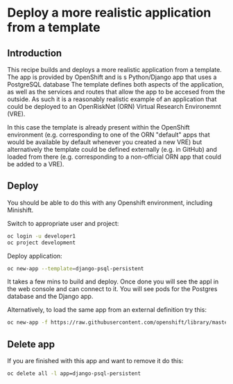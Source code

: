 # Deploy a more realistic application from a template

## Introduction

This recipe builds and deploys a more realistic application from a template. The app is provided by OpenShift and is s Python/Django app
that uses a PostgreSQL database The template defines both aspects of the application, as well as the services and routes that allow the 
app to be accesed from the outside. As such it is a reasonably realistic example of an application that could be deployed to an 
OpenRiskNet (ORN) Virtual Research Environemnt (VRE). 

In this case the template is already present within the OpenShift environment (e.g. corresponding to one of the ORN "default" apps that 
would be available by default whenever you created a new VRE) but alternatively the template could be defined externally (e.g. in GitHub) 
and loaded from there (e.g. corresponding to a non-official ORN app that could be added to a VRE).

## Deploy

You should be able to do this with any Openshift environment, including Minishift. 

Switch to appropriate user and project:
```sh
oc login -u developer1
oc project development
```

Deploy application:
```sh
oc new-app --template=django-psql-persistent
```
It takes a few mins to build and deploy. Once done you will see the appl in the web console and can connect to it.
You will see pods for the Postgres database and the Django app.

Alternatively, to load the same app from an external definition try this:
```sh
oc new-app -f https://raw.githubusercontent.com/openshift/library/master/official/django/templates/django-psql-persistent.json
```

## Delete app

If you are finished with this app and want to remove it do this:
```sh
oc delete all -l app=django-psql-persistent
```

